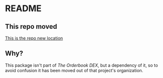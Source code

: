 # README

## This repo moved

[This is the repo new location](https://github.com/Frugal-Wizard/addressbook)

## Why?

This package isn't part of *The Orderbook DEX*, but a dependency of it, so to avoid confusion it has been moved out of that project's organization.
